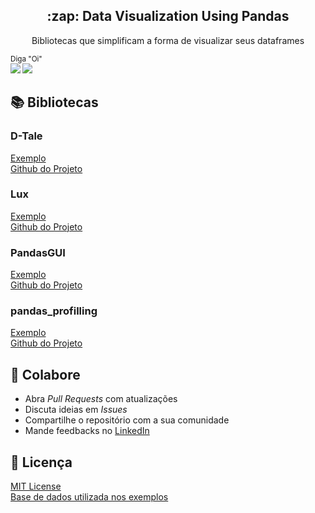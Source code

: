 <p align="center">
  <h2 align="center">:zap: Data Visualization Using Pandas</h2>
  <p align="center">Bibliotecas que simplificam a forma de visualizar seus dataframes</p>
</p>

<sub>Diga "Oi" <br> 
    [<img src="https://img.shields.io/badge/linkedin-%230077B5.svg?&style=for-the-badge&logo=linkedin&logoColor=white" />](https://www.linkedin.com/in/hideraldoluis/) 
    [<img src = "https://img.shields.io/badge/instagram-%23E4405F.svg?&style=for-the-badge&logo=instagram&logoColor=white">](https://www.instagram.com/hideraldojunior/) 
</sub>

## :books: Bibliotecas
### D-Tale
[Exemplo](examples/dtale-example.ipynb)<br>
[Github do Projeto](https://github.com/man-group/dtale)
### Lux
[Exemplo](examples/lux-example.ipynb)<br>
[Github do Projeto](https://github.com/lux-org/lux)
### PandasGUI
[Exemplo](examples/pandasgui-example.ipynb)<br>
[Github do Projeto](https://github.com/adamerose/PandasGUI)
### pandas_profilling
[Exemplo](examples/pandas_profilling-example.ipynb)<br>
[Github do Projeto](https://github.com/ydataai/pandas-profiling)
## :punch: Colabore
- Abra <i>Pull Requests</i> com atualizações
- Discuta ideias em <i>Issues</i>
- Compartilhe o repositório com a sua comunidade
- Mande feedbacks no [LinkedIn](https://linkedin.com/in/hideraldoluis)
## :pushpin: Licença
[MIT License](/LICENSE) <br>
[Base de dados utilizada nos exemplos](https://www.kaggle.com/datasets/rush4ratio/video-game-sales-with-ratings)
